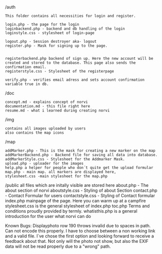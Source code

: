 <!--    Salzburg University of Applied Sciences
        Multimedia Technology
        Multimedia Project 1
        Creator: Konstantin Kowarsch (part-time-viking)
-->

/auth

    This folder contains all necessities for login and register.

    login.php - the page for the login
    loginbackend.php - backend and db handling of the login
    loginstyle.css - stylesheet of login-page

    logout.php - Session destroyer aka- logout
    register.php - Mask for signing up to the page. 


    registerbackend.php backend of sign up. Here the new account will be created and stored to the database. This page also sends the confirmation email.
    registerstyle.css - Stylesheet of the registerpage

    verify.php - verifies email adress and sets account confirmation variable true in db. 


/doc
    
    concept.md - explains concept of norvi
    documentation.md - this file right here
    resume.md - what i learned during creating norvi

/img 

    contains all images uploaded by users
    also contains the map icons

/map

    addMarker.php - This is the mask for creating a new marker on the map
    addMarkerBackend.php - Backend file for saving all data into database.
    addMarkerStyle.css - Stylesheet for the Addmarker Mask.
    upload.php - uploader for the images
    help.php a helper for people who don´t quite get the upload formular
    map.php - main map. all markers are displayed here, 
    stylesheet.css -main stylesheet for the map.php

/public
        all files which are initally visible are stored here
        about.php - The about section of norvi
        aboutstyle.css - Styling of about Section
        contact.php - Contact Formular for users
        contactstyle.css - Styling of Contact formular
        index.php mainpage of the page. Here you can warm up at a campfire
        stylesheet.css is the general stylesheet of index.php
        toc.php Terms and conditions proudly provided by termly. 
        whatisthis.php is a general introduction for the user what norvi can do



Known Bugs:
Displayphoto row 190 throws invalid due to spaces in path. Can not encode this properly. I have to choose between a non working link and a
valid file. I`ve chose the first option and looking forward to receive a feedback about that. Not only will the photo not show, but also the EXIF data will not be read properly due to a "wrong" path.

